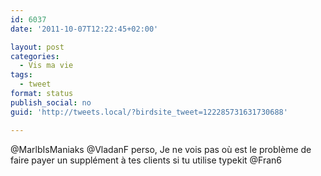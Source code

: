 ```yaml
---
id: 6037
date: '2011-10-07T12:22:45+02:00'

layout: post
categories:
  - Vis ma vie
tags:
  - tweet
format: status
publish_social: no
guid: 'http://tweets.local/?birdsite_tweet=122285731631730688'

---
```


@MarlbIsManiaks @VladanF perso, Je ne vois pas où est le problème de faire payer un supplément à tes clients si tu utilise typekit @Fran6